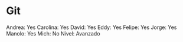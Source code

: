 # Git

Andrea: Yes
Carolina: Yes
David: Yes
Eddy: Yes
Felipe: Yes
Jorge: Yes
Manolo: Yes
Mich: No
Nivel: Avanzado